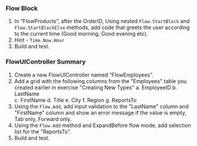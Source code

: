 ﻿### Flow Block
1.	In “FlowProducts”, after the OrderID, Using nested `Flow.StartBlock` and `Flow.StartBlockElse` methods, add code that greets the user according to the current time (Good morning, Good evening etc). 
2.	Hint -  `Time.Now.Hour`
3.	Build and test.

### FlowUIController Summary
1.	Create a new FlowUIController named “FlowEmployees”.
2.	Add a grid with the following columns from the "Employees" table you created earlier in exercise "Creating New Types"
    a.	EmployeeID
    b.	LastName	
    c.	FirstName
    d.	Title
    e.	City
    f.	Region
    g.	ReportsTo
3.	Using the `Flow.Add`, add input validation to the "LastName" column and "FirstName" column and show an error message if the value is empty, Tab only, Forward only.
4.	Using the `Flow.Add` method and ExpandBefore flow mode, add selection list for the "ReportsTo".
5.	Build and test.
